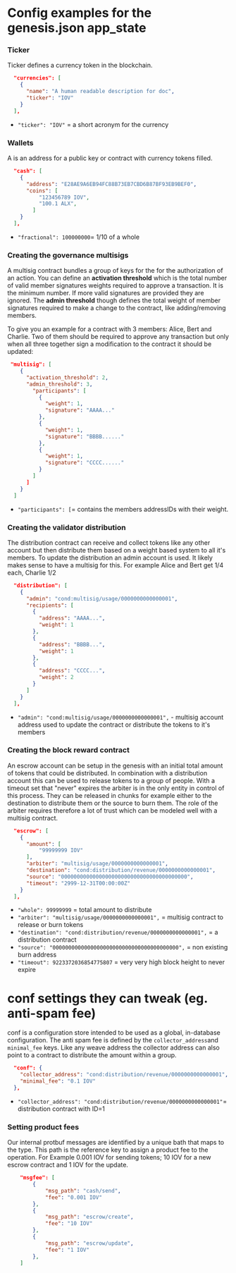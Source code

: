 # Config examples for the genesis.json app_state

### Ticker
Ticker defines a currency token in the blockchain.
```json
  "currencies": [
    {
      "name": "A human readable description for doc",
      "ticker": "IOV"
    }
  ],
```
* `"ticker": "IOV"` = a short acronym for the currency

### Wallets
A is an address for a public key or contract with currency tokens filled.
```json
  "cash": [
    {
      "address": "E28AE9A6EB94FC88B73EB7CBD6B87BF93EB9BEF0",
      "coins": [
          "123456789 IOV",
          "100.1 ALX",
        ]
    }
  ],
```
* `"fractional": 100000000`= 1/10 of a whole
### Creating the governance multisigs
A multisig contract bundles a group of keys for the for the authorization of an action.
You can define an **activation threshold** which is the total number of valid member signatures weights required to approve a transaction.
It is the minimum number. If more valid signatures are provided they are ignored.
The **admin threshold** though defines the total weight of member signatures required to make a change to the contract, like adding/removing members.

To give you an example for a contract with 3 members: Alice, Bert and Charlie. Two of them should be required to approve any transaction but
only when all three together sign a modification to the contract it should be updated:

```json
 "multisig": [
    {
      "activation_threshold": 2,
      "admin_threshold": 3,
        "participants": [
          {
            "weight": 1,
            "signature": "AAAA..."
          },
          {
            "weight": 1,
            "signature": "BBBB......"
          },
          {
            "weight": 1,
            "signature": "CCCC......"
          }
        ]
      ]
    }
  ]
```
* `"participants": [`= contains the members addressIDs with their weight.

### Creating the validator distribution
The distribution contract can receive and collect tokens like any other account but then distribute them
based on a weight based system to all it's members. To update the distribution an admin account is used.
It likely makes sense to have a multisig for this.
For example Alice and Bert get 1/4 each, Charlie 1/2

```json
  "distribution": [
    {
      "admin": "cond:multisig/usage/0000000000000001",
      "recipients": [
        {
          "address": "AAAA...",
          "weight": 1
        },
        {
          "address": "BBBB...",
          "weight": 1
        },
        {
          "address": "CCCC...",
          "weight": 2
        }
      ]
    }
  ],

```
* `"admin": "cond:multisig/usage/0000000000000001",` - multisig account address used to update the contract or distribute
    the tokens to it's members

### Creating the block reward contract
An escrow account can be setup in the genesis with an initial total amount of tokens that could be distributed.
In combination with a distribution account this can be used to release tokens to a group of people. With a timeout
set that "never" expires the arbiter is in the only entity in control of this process. They can be released in chunks
for example either to the destination to distribute them or the source to burn them.
The role of the arbiter requires therefore a lot of trust which can be modeled well with a multisig contract.

```json
  "escrow": [
    {
      "amount": [
          "99999999 IOV"
      ],
      "arbiter": "multisig/usage/0000000000000001",
      "destination": "cond:distribution/revenue/0000000000000001",
      "source": "0000000000000000000000000000000000000000",
      "timeout": "2999-12-31T00:00:00Z"
    }
  ],
```

* `"whole": 99999999` = total amount to distribute
* `"arbiter": "multisig/usage/0000000000000001",` = multisig contract to release or burn tokens
* `"destination": "cond:distribution/revenue/0000000000000001",` = a distribution contract
* `"source": "0000000000000000000000000000000000000000",` = non existing burn address
* `"timeout": 9223372036854775807` = very very high block height to never expire


# conf settings they can tweak (eg. anti-spam fee)
conf is a configuration store intended to be used as a global, in-database configuration. The anti spam fee is
defined by the `collector_address`and `minimal_fee` keys. Like any weave address the collector address
can also point to a contract to distribute the amount within a group.

```json
  "conf": {
    "collector_address": "cond:distribution/revenue/0000000000000001",
    "minimal_fee": "0.1 IOV"
  },
```
* `"collector_address": "cond:distribution/revenue/0000000000000001"`= distribution contract with ID=1

### Setting product fees
Our internal protbuf messages are identified by a unique bath that maps to the type. This path is the reference key to assign
a product fee to the operation.
For Example 0.001 IOV for sending tokens; 10 IOV for a new escrow contract and 1 IOV for the update.

```json
	"msgfee": [
		{
			"msg_path": "cash/send",
			"fee": "0.001 IOV"
		},
		{
			"msg_path": "escrow/create",
			"fee": "10 IOV"
		},
		{
			"msg_path": "escrow/update",
			"fee": "1 IOV"
		},
	]
```

